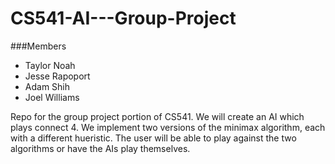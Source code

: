 # CS541-AI---Group-Project
###Members
- Taylor Noah
- Jesse Rapoport
- Adam Shih
- Joel Williams

Repo for the group project portion of CS541.  We will create an AI which  plays connect 4.
We implement two versions of the minimax algorithm, each with a different hueristic. The user will be able to play against the two  
algorithms or have the AIs play themselves.
